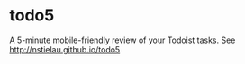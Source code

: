 # todo5
A 5-minute mobile-friendly review of your Todoist tasks.  See http://nstielau.github.io/todo5
